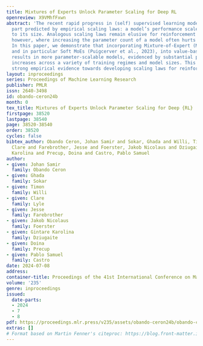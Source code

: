 ```yaml
---
title: Mixtures of Experts Unlock Parameter Scaling for Deep RL
openreview: X9VMhfFxwn
abstract: 'The recent rapid progress in (self) supervised learning models is in large
  part predicted by empirical scaling laws: a model’s performance scales proportionally
  to its size. Analogous scaling laws remain elusive for reinforcement learning domains,
  however, where increasing the parameter count of a model often hurts its final performance.
  In this paper, we demonstrate that incorporating Mixture-of-Expert (MoE) modules,
  and in particular Soft MoEs (Puigcerver et al., 2023), into value-based networks
  results in more parameter-scalable models, evidenced by substantial performance
  increases across a variety of training regimes and model sizes. This work thus provides
  strong empirical evidence towards developing scaling laws for reinforcement learning.'
layout: inproceedings
series: Proceedings of Machine Learning Research
publisher: PMLR
issn: 2640-3498
id: obando-ceron24b
month: 0
tex_title: Mixtures of Experts Unlock Parameter Scaling for Deep {RL}
firstpage: 38520
lastpage: 38540
page: 38520-38540
order: 38520
cycles: false
bibtex_author: Obando Ceron, Johan Samir and Sokar, Ghada and Willi, Timon and Lyle,
  Clare and Farebrother, Jesse and Foerster, Jakob Nicolaus and Dziugaite, Gintare
  Karolina and Precup, Doina and Castro, Pablo Samuel
author:
- given: Johan Samir
  family: Obando Ceron
- given: Ghada
  family: Sokar
- given: Timon
  family: Willi
- given: Clare
  family: Lyle
- given: Jesse
  family: Farebrother
- given: Jakob Nicolaus
  family: Foerster
- given: Gintare Karolina
  family: Dziugaite
- given: Doina
  family: Precup
- given: Pablo Samuel
  family: Castro
date: 2024-07-08
address:
container-title: Proceedings of the 41st International Conference on Machine Learning
volume: '235'
genre: inproceedings
issued:
  date-parts:
  - 2024
  - 7
  - 8
pdf: https://proceedings.mlr.press/v235/assets/obando-ceron24b/obando-ceron24b.pdf
extras: []
# Format based on Martin Fenner's citeproc: https://blog.front-matter.io/posts/citeproc-yaml-for-bibliographies/
---
```

